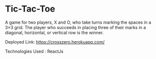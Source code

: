 # Tic-Tac-Toe

A game for two players, X and O, who take turns marking the spaces in a 3×3 grid. The player who succeeds in placing three of their marks in a diagonal, horizontal, or vertical row is the winner.

Deployed Link: https://crosszero.herokuapp.com/

Technologies Used : ReactJs

